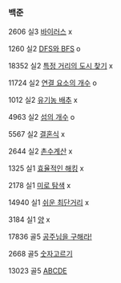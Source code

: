### 백준

2606 실3 [바이러스](https://www.acmicpc.net/problem/2606) x

1260 실2 [DFS와 BFS](https://www.acmicpc.net/problem/1260) o

18352 실2 [특정 거리의 도시 찾기](https://www.acmicpc.net/problem/18352) x

11724 실2 [연결 요소의 개수](https://www.acmicpc.net/problem/11724) o

1012 실2 [유기농 배추](https://www.acmicpc.net/problem/1012) x

4963 실2 [섬의 개수](https://www.acmicpc.net/problem/4963) o

5567 실2 [결혼식](https://www.acmicpc.net/problem/5567) x

2644 실2 [촌수계산](https://www.acmicpc.net/problem/2644) x

1325 실1 [효율적인 해킹](https://www.acmicpc.net/problem/1325) x

2178 실1 [미로 탐색](https://www.acmicpc.net/problem/2178) x

14940 실1 [쉬운 최단거리](https://www.acmicpc.net/problem/14940) x

3184 실1 [양](https://www.acmicpc.net/problem/3184) x

17836 골5 [공주님을 구해라!](https://www.acmicpc.net/problem/17836)

2668 골5 [숫자고르기](https://www.acmicpc.net/problem/2668)

13023 골5 [ABCDE](https://www.acmicpc.net/problem/13023)
